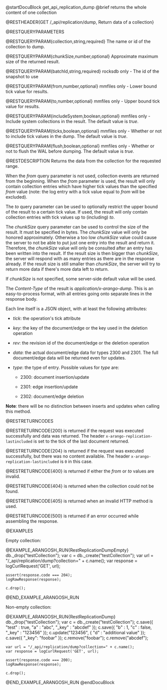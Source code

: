 
@startDocuBlock get_api_replication_dump
@brief returns the whole content of one collection

@RESTHEADER{GET /_api/replication/dump, Return data of a collection}

@RESTQUERYPARAMETERS

@RESTQUERYPARAM{collection,string,required}
The name or id of the collection to dump.

@RESTQUERYPARAM{chunkSize,number,optional} Approximate maximum size of the returned result.

@RESTQUERYPARAM{batchId,string,required}
rocksdb only - The id of the snapshot to use

@RESTQUERYPARAM{from,number,optional}
mmfiles only - Lower bound tick value for results.

@RESTQUERYPARAM{to,number,optional}
mmfiles only - Upper bound tick value for results.

@RESTQUERYPARAM{includeSystem,boolean,optional}
mmfiles only - Include system collections in the result. The default value is *true*.

@RESTQUERYPARAM{ticks,boolean,optional}
mmfiles only - Whether or not to include tick values in the dump. The default value is *true*.

@RESTQUERYPARAM{flush,boolean,optional}
mmfiles only - Whether or not to flush the WAL before dumping. The default value is *true*.

@RESTDESCRIPTION
Returns the data from the collection for the requested range.

When the *from* query parameter is not used, collection events are returned from
the beginning. When the *from* parameter is used, the result will only contain
collection entries which have higher tick values than the specified *from* value
(note: the log entry with a tick value equal to *from* will be excluded).

The *to* query parameter can be used to optionally restrict the upper bound of
the result to a certain tick value. If used, the result will only contain
collection entries with tick values up to (including) *to*.

The *chunkSize* query parameter can be used to control the size of the result.
It must be specified in bytes. The *chunkSize* value will only be honored
approximately. Otherwise a too low *chunkSize* value could cause the server
to not be able to put just one entry into the result and return it.
Therefore, the *chunkSize* value will only be consulted after an entry has
been written into the result. If the result size is then bigger than
*chunkSize*, the server will respond with as many entries as there are
in the response already. If the result size is still smaller than *chunkSize*,
the server will try to return more data if there's more data left to return.

If *chunkSize* is not specified, some server-side default value will be used.

The *Content-Type* of the result is *application/x-arango-dump*. This is an
easy-to-process format, with all entries going onto separate lines in the
response body.

Each line itself is a JSON object, with at least the following attributes:

- *tick*: the operation's tick attribute

- *key*: the key of the document/edge or the key used in the deletion operation

- *rev*: the revision id of the document/edge or the deletion operation

- *data*: the actual document/edge data for types 2300 and 2301. The full
  document/edge data will be returned even for updates.

- *type*: the type of entry. Possible values for *type* are:

  - 2300: document insertion/update

  - 2301: edge insertion/update

  - 2302: document/edge deletion

**Note**: there will be no distinction between inserts and updates when calling this method.

@RESTRETURNCODES

@RESTRETURNCODE{200}
is returned if the request was executed successfully and data was returned. The header
`x-arango-replication-lastincluded` is set to the tick of the last document returned.

@RESTRETURNCODE{204}
is returned if the request was executed successfully, but there was no content available.
The header `x-arango-replication-lastincluded` is `0` in this case.

@RESTRETURNCODE{400}
is returned if either the *from* or *to* values are invalid.

@RESTRETURNCODE{404}
is returned when the collection could not be found.

@RESTRETURNCODE{405}
is returned when an invalid HTTP method is used.

@RESTRETURNCODE{500}
is returned if an error occurred while assembling the response.

@EXAMPLES

Empty collection:

@EXAMPLE_ARANGOSH_RUN{RestReplicationDumpEmpty}
    db._drop("testCollection");
    var c = db._create("testCollection");
    var url = "/_api/replication/dump?collection=" + c.name();
    var response = logCurlRequest('GET', url);

    assert(response.code === 204);
    logRawResponse(response);

    c.drop();
@END_EXAMPLE_ARANGOSH_RUN

Non-empty collection:

@EXAMPLE_ARANGOSH_RUN{RestReplicationDump}
    db._drop("testCollection");
    var c = db._create("testCollection");
    c.save({ "test" : true, "a" : "abc", "_key" : "abcdef" });
    c.save({ "b" : 1, "c" : false, "_key" : "123456" });
    c.update("123456", { "d" : "additional value" });
    c.save({ "_key": "foobar" });
    c.remove("foobar");
    c.remove("abcdef");

    var url = "/_api/replication/dump?collection=" + c.name();
    var response = logCurlRequest('GET', url);

    assert(response.code === 200);
    logRawResponse(response);

    c.drop();
@END_EXAMPLE_ARANGOSH_RUN
@endDocuBlock

